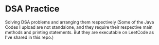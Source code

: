 # DSA Practice
Solving DSA problems and arranging them respectively
(Some of the Java Codes I upload are not standalone, and they require their respective main methods and printing statements. But they are executable on LeetCode as I've shared in this repo.)
